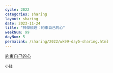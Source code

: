 ```yaml
---
cycle: 2022
categories: sharing
layout: sharing
date: 2023-11-24
title: "神學梳理：約束自己的心"
weekNum: 99
dayNum: 5
permalink: /sharing/2022/wk99-day5-sharing.html
---
```


[約束自己的心](https://eccseattle.github.io/media/sharing/2022/wk099/2023-11-24-bin.m4a)

`小錢`